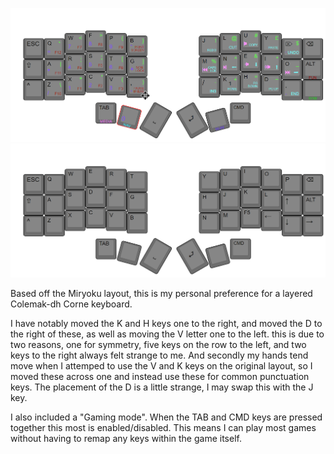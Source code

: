 
![Screenshot](layout.png)
![Screenshot](gaming.png)

Based off the Miryoku layout, this is my personal preference for a layered Colemak-dh Corne keyboard.

I have notably moved the K and H keys one to the right, and moved the D to the right of these, as well as moving the V letter one to the left. this is due to two reasons, one for symmetry, five keys on the row to the left, and two keys to the right always felt strange to me. And secondly my hands tend move when I attemped to use the V and K keys on the original layout, so I moved these across one and instead use these for common punctuation keys. The placement of the D is a little strange, I may swap this with the J key.

I also included a "Gaming mode". When the TAB and CMD keys are pressed together this most is enabled/disabled. This means I can play most games without having to remap any keys within the game itself.

[keymap-editor]:https://github.com/nickcoutsos/keymap-editor
[keymap-layout-tools]:https://nickcoutsos.github.io/keymap-layout-tools/
[`config/corne.keymap`]:config/corne.keymap
[`config/corne.json`]:config/corne.json
[template]:https://github.com/nickcoutsos/keymap-editor-demo-crkbd/generate
